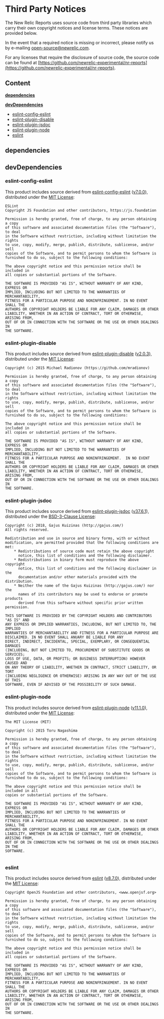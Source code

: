 # Third Party Notices

The New Relic Reports uses source code from third party libraries which carry
their own copyright notices and license terms. These notices are provided
below.

In the event that a required notice is missing or incorrect, please notify us
by e-mailing [open-source@newrelic.com](mailto:open-source@newrelic.com).

For any licenses that require the disclosure of source
code, the source code can be found at [https://github.com/newrelic-experimental/nr-reports](https://github.com/newrelic-experimental/nr-reports).

## Content

**[dependencies](#dependencies)**


**[devDependencies](#devDependencies)**

* [eslint-config-eslint](#eslint-config-eslint)
* [eslint-plugin-disable](#eslint-plugin-disable)
* [eslint-plugin-jsdoc](#eslint-plugin-jsdoc)
* [eslint-plugin-node](#eslint-plugin-node)
* [eslint](#eslint)


## dependencies


## devDependencies

### eslint-config-eslint

This product includes source derived from [eslint-config-eslint](https://github.com/eslint/eslint) ([v7.0.0](https://github.com/eslint/eslint/tree/v7.0.0)), distributed under the [MIT License](https://github.com/eslint/eslint/blob/v7.0.0/LICENSE):

```
ESLint
Copyright JS Foundation and other contributors, https://js.foundation

Permission is hereby granted, free of charge, to any person obtaining a copy
of this software and associated documentation files (the "Software"), to deal
in the Software without restriction, including without limitation the rights
to use, copy, modify, merge, publish, distribute, sublicense, and/or sell
copies of the Software, and to permit persons to whom the Software is
furnished to do so, subject to the following conditions:

The above copyright notice and this permission notice shall be included in
all copies or substantial portions of the Software.

THE SOFTWARE IS PROVIDED "AS IS", WITHOUT WARRANTY OF ANY KIND, EXPRESS OR
IMPLIED, INCLUDING BUT NOT LIMITED TO THE WARRANTIES OF MERCHANTABILITY,
FITNESS FOR A PARTICULAR PURPOSE AND NONINFRINGEMENT. IN NO EVENT SHALL THE
AUTHORS OR COPYRIGHT HOLDERS BE LIABLE FOR ANY CLAIM, DAMAGES OR OTHER
LIABILITY, WHETHER IN AN ACTION OF CONTRACT, TORT OR OTHERWISE, ARISING FROM,
OUT OF OR IN CONNECTION WITH THE SOFTWARE OR THE USE OR OTHER DEALINGS IN
THE SOFTWARE.

```

### eslint-plugin-disable

This product includes source derived from [eslint-plugin-disable](https://github.com/mradionov/eslint-plugin-disable) ([v2.0.3](https://github.com/mradionov/eslint-plugin-disable/tree/v2.0.3)), distributed under the [MIT License](https://github.com/mradionov/eslint-plugin-disable/blob/v2.0.3/LICENSE):

```
Copyright (c) 2015 Michael Radionov (https://github.com/mradionov)

Permission is hereby granted, free of charge, to any person obtaining a copy
of this software and associated documentation files (the "Software"), to deal
in the Software without restriction, including without limitation the rights
to use, copy, modify, merge, publish, distribute, sublicense, and/or sell
copies of the Software, and to permit persons to whom the Software is
furnished to do so, subject to the following conditions:

The above copyright notice and this permission notice shall be included in
all copies or substantial portions of the Software.

THE SOFTWARE IS PROVIDED "AS IS", WITHOUT WARRANTY OF ANY KIND, EXPRESS OR
IMPLIED, INCLUDING BUT NOT LIMITED TO THE WARRANTIES OF MERCHANTABILITY,
FITNESS FOR A PARTICULAR PURPOSE AND NONINFRINGEMENT.  IN NO EVENT SHALL THE
AUTHORS OR COPYRIGHT HOLDERS BE LIABLE FOR ANY CLAIM, DAMAGES OR OTHER
LIABILITY, WHETHER IN AN ACTION OF CONTRACT, TORT OR OTHERWISE, ARISING FROM,
OUT OF OR IN CONNECTION WITH THE SOFTWARE OR THE USE OR OTHER DEALINGS IN
THE SOFTWARE.

```

### eslint-plugin-jsdoc

This product includes source derived from [eslint-plugin-jsdoc](https://github.com/gajus/eslint-plugin-jsdoc) ([v37.6.1](https://github.com/gajus/eslint-plugin-jsdoc/tree/v37.6.1)), distributed under the [BSD-3-Clause License](https://github.com/gajus/eslint-plugin-jsdoc/blob/v37.6.1/LICENSE):

```
Copyright (c) 2018, Gajus Kuizinas (http://gajus.com/)
All rights reserved.

Redistribution and use in source and binary forms, with or without
modification, are permitted provided that the following conditions are met:
    * Redistributions of source code must retain the above copyright
      notice, this list of conditions and the following disclaimer.
    * Redistributions in binary form must reproduce the above copyright
      notice, this list of conditions and the following disclaimer in the
      documentation and/or other materials provided with the distribution.
    * Neither the name of the Gajus Kuizinas (http://gajus.com/) nor the
      names of its contributors may be used to endorse or promote products
      derived from this software without specific prior written permission.

THIS SOFTWARE IS PROVIDED BY THE COPYRIGHT HOLDERS AND CONTRIBUTORS "AS IS" AND
ANY EXPRESS OR IMPLIED WARRANTIES, INCLUDING, BUT NOT LIMITED TO, THE IMPLIED
WARRANTIES OF MERCHANTABILITY AND FITNESS FOR A PARTICULAR PURPOSE ARE
DISCLAIMED. IN NO EVENT SHALL ANUARY BE LIABLE FOR ANY
DIRECT, INDIRECT, INCIDENTAL, SPECIAL, EXEMPLARY, OR CONSEQUENTIAL DAMAGES
(INCLUDING, BUT NOT LIMITED TO, PROCUREMENT OF SUBSTITUTE GOODS OR SERVICES;
LOSS OF USE, DATA, OR PROFITS; OR BUSINESS INTERRUPTION) HOWEVER CAUSED AND
ON ANY THEORY OF LIABILITY, WHETHER IN CONTRACT, STRICT LIABILITY, OR TORT
(INCLUDING NEGLIGENCE OR OTHERWISE) ARISING IN ANY WAY OUT OF THE USE OF THIS
SOFTWARE, EVEN IF ADVISED OF THE POSSIBILITY OF SUCH DAMAGE.

```

### eslint-plugin-node

This product includes source derived from [eslint-plugin-node](https://github.com/mysticatea/eslint-plugin-node) ([v11.1.0](https://github.com/mysticatea/eslint-plugin-node/tree/v11.1.0)), distributed under the [MIT License](https://github.com/mysticatea/eslint-plugin-node/blob/v11.1.0/LICENSE):

```
The MIT License (MIT)

Copyright (c) 2015 Toru Nagashima

Permission is hereby granted, free of charge, to any person obtaining a copy
of this software and associated documentation files (the "Software"), to deal
in the Software without restriction, including without limitation the rights
to use, copy, modify, merge, publish, distribute, sublicense, and/or sell
copies of the Software, and to permit persons to whom the Software is
furnished to do so, subject to the following conditions:

The above copyright notice and this permission notice shall be included in all
copies or substantial portions of the Software.

THE SOFTWARE IS PROVIDED "AS IS", WITHOUT WARRANTY OF ANY KIND, EXPRESS OR
IMPLIED, INCLUDING BUT NOT LIMITED TO THE WARRANTIES OF MERCHANTABILITY,
FITNESS FOR A PARTICULAR PURPOSE AND NONINFRINGEMENT. IN NO EVENT SHALL THE
AUTHORS OR COPYRIGHT HOLDERS BE LIABLE FOR ANY CLAIM, DAMAGES OR OTHER
LIABILITY, WHETHER IN AN ACTION OF CONTRACT, TORT OR OTHERWISE, ARISING FROM,
OUT OF OR IN CONNECTION WITH THE SOFTWARE OR THE USE OR OTHER DEALINGS IN THE
SOFTWARE.


```

### eslint

This product includes source derived from [eslint](https://github.com/eslint/eslint) ([v8.7.0](https://github.com/eslint/eslint/tree/v8.7.0)), distributed under the [MIT License](https://github.com/eslint/eslint/blob/v8.7.0/LICENSE):

```
Copyright OpenJS Foundation and other contributors, <www.openjsf.org>

Permission is hereby granted, free of charge, to any person obtaining a copy
of this software and associated documentation files (the "Software"), to deal
in the Software without restriction, including without limitation the rights
to use, copy, modify, merge, publish, distribute, sublicense, and/or sell
copies of the Software, and to permit persons to whom the Software is
furnished to do so, subject to the following conditions:

The above copyright notice and this permission notice shall be included in
all copies or substantial portions of the Software.

THE SOFTWARE IS PROVIDED "AS IS", WITHOUT WARRANTY OF ANY KIND, EXPRESS OR
IMPLIED, INCLUDING BUT NOT LIMITED TO THE WARRANTIES OF MERCHANTABILITY,
FITNESS FOR A PARTICULAR PURPOSE AND NONINFRINGEMENT. IN NO EVENT SHALL THE
AUTHORS OR COPYRIGHT HOLDERS BE LIABLE FOR ANY CLAIM, DAMAGES OR OTHER
LIABILITY, WHETHER IN AN ACTION OF CONTRACT, TORT OR OTHERWISE, ARISING FROM,
OUT OF OR IN CONNECTION WITH THE SOFTWARE OR THE USE OR OTHER DEALINGS IN
THE SOFTWARE.

```

